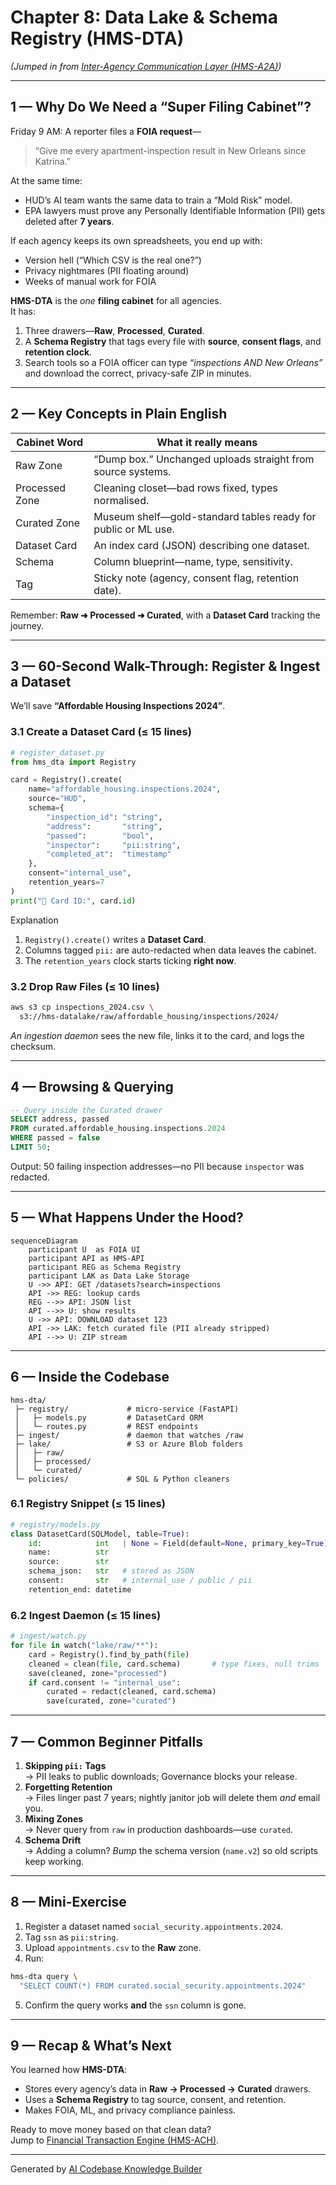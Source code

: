 # Chapter 8: Data Lake & Schema Registry (HMS-DTA)

*(Jumped in from [Inter-Agency Communication Layer (HMS-A2A)](07_inter_agency_communication_layer__hms_a2a__.md))*  

---

## 1 — Why Do We Need a “Super Filing Cabinet”?

Friday 9 AM: A reporter files a **FOIA request**—

> “Give me every apartment-inspection result in New Orleans since Katrina.”

At the same time:

* HUD’s AI team wants the same data to train a “Mold Risk” model.  
* EPA lawyers must prove any Personally Identifiable Information (PII) gets deleted after **7 years**.

If each agency keeps its own spreadsheets, you end up with:

* Version hell (“Which CSV is the real one?”)  
* Privacy nightmares (PII floating around)  
* Weeks of manual work for FOIA

**HMS-DTA** is the *one* **filing cabinet** for all agencies.  
It has:

1. Three drawers—**Raw**, **Processed**, **Curated**.  
2. A **Schema Registry** that tags every file with **source**, **consent flags**, and **retention clock**.  
3. Search tools so a FOIA officer can type *“inspections AND New Orleans”* and download the correct, privacy-safe ZIP in minutes.

---

## 2 — Key Concepts in Plain English

| Cabinet Word | What it really means |
|--------------|----------------------|
| Raw Zone     | “Dump box.” Unchanged uploads straight from source systems. |
| Processed Zone | Cleaning closet—bad rows fixed, types normalised. |
| Curated Zone | Museum shelf—gold-standard tables ready for public or ML use. |
| Dataset Card | An index card (JSON) describing one dataset. |
| Schema       | Column blueprint—name, type, sensitivity. |
| Tag          | Sticky note (agency, consent flag, retention date). |

Remember: **Raw ➜ Processed ➜ Curated**, with a **Dataset Card** tracking the journey.

---

## 3 — 60-Second Walk-Through: Register & Ingest a Dataset

We’ll save **“Affordable Housing Inspections 2024”**.

### 3.1  Create a Dataset Card (≤ 15 lines)

```python
# register_dataset.py
from hms_dta import Registry

card = Registry().create(
    name="affordable_housing.inspections.2024",
    source="HUD",
    schema={
        "inspection_id": "string",
        "address":       "string",
        "passed":        "bool",
        "inspector":     "pii:string",
        "completed_at":  "timestamp"
    },
    consent="internal_use",
    retention_years=7
)
print("📇 Card ID:", card.id)
```

Explanation  
1. `Registry().create()` writes a **Dataset Card**.  
2. Columns tagged `pii:` are auto-redacted when data leaves the cabinet.  
3. The `retention_years` clock starts ticking **right now**.

### 3.2  Drop Raw Files (≤ 10 lines)

```bash
aws s3 cp inspections_2024.csv \
  s3://hms-datalake/raw/affordable_housing/inspections/2024/
```

*An ingestion daemon* sees the new file, links it to the card, and logs the checksum.

---

## 4 — Browsing & Querying

```sql
-- Query inside the Curated drawer
SELECT address, passed
FROM curated.affordable_housing.inspections.2024
WHERE passed = false
LIMIT 50;
```

Output: 50 failing inspection addresses—no PII because `inspector` was redacted.

---

## 5 — What Happens Under the Hood?

```mermaid
sequenceDiagram
    participant U  as FOIA UI
    participant API as HMS-API
    participant REG as Schema Registry
    participant LAK as Data Lake Storage
    U ->> API: GET /datasets?search=inspections
    API ->> REG: lookup cards
    REG -->> API: JSON list
    API -->> U: show results
    U ->> API: DOWNLOAD dataset 123
    API ->> LAK: fetch curated file (PII already stripped)
    API -->> U: ZIP stream
```

---

## 6 — Inside the Codebase

```
hms-dta/
 ├─ registry/             # micro-service (FastAPI)
 │   ├─ models.py         # DatasetCard ORM
 │   └─ routes.py         # REST endpoints
 ├─ ingest/               # daemon that watches /raw
 ├─ lake/                 # S3 or Azure Blob folders
 │   ├─ raw/
 │   ├─ processed/
 │   └─ curated/
 └─ policies/             # SQL & Python cleaners
```

### 6.1  Registry Snippet (≤ 15 lines)

```python
# registry/models.py
class DatasetCard(SQLModel, table=True):
    id:            int   | None = Field(default=None, primary_key=True)
    name:          str
    source:        str
    schema_json:   str   # stored as JSON
    consent:       str   # internal_use / public / pii
    retention_end: datetime
```

### 6.2  Ingest Daemon (≤ 15 lines)

```python
# ingest/watch.py
for file in watch("lake/raw/**"):
    card = Registry().find_by_path(file)
    cleaned = clean(file, card.schema)       # type fixes, null trims
    save(cleaned, zone="processed")
    if card.consent != "internal_use":
        curated = redact(cleaned, card.schema)
        save(curated, zone="curated")
```

---

## 7 — Common Beginner Pitfalls

1. **Skipping `pii:` Tags**  
   → PII leaks to public downloads; Governance blocks your release.  
2. **Forgetting Retention**  
   → Files linger past 7 years; nightly janitor job will delete them *and* email you.  
3. **Mixing Zones**  
   → Never query from `raw` in production dashboards—use `curated`.  
4. **Schema Drift**  
   → Adding a column? *Bump* the schema version (`name.v2`) so old scripts keep working.

---

## 8 — Mini-Exercise

1. Register a dataset named `social_security.appointments.2024`.  
2. Tag `ssn` as `pii:string`.  
3. Upload `appointments.csv` to the **Raw** zone.  
4. Run:

```bash
hms-dta query \
  "SELECT COUNT(*) FROM curated.social_security.appointments.2024"
```

5. Confirm the query works **and** the `ssn` column is gone.

---

## 9 — Recap & What’s Next

You learned how **HMS-DTA**:

* Stores every agency’s data in **Raw → Processed → Curated** drawers.  
* Uses a **Schema Registry** to tag source, consent, and retention.  
* Makes FOIA, ML, and privacy compliance painless.

Ready to move money based on that clean data?  
Jump to [Financial Transaction Engine (HMS-ACH)](09_financial_transaction_engine__hms_ach__.md).

---

Generated by [AI Codebase Knowledge Builder](https://github.com/The-Pocket/Tutorial-Codebase-Knowledge)